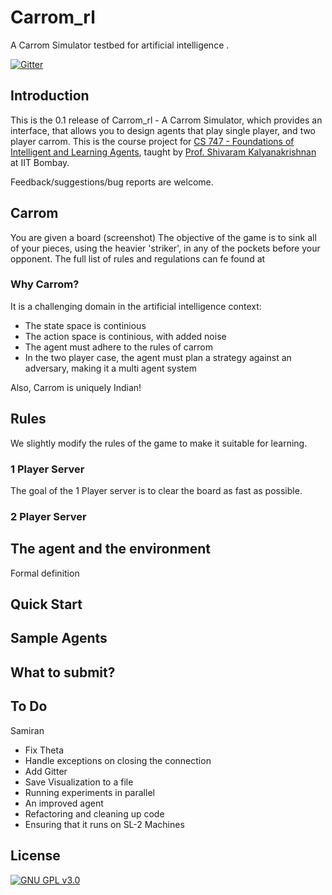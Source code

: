 Carrom_rl
=========
A Carrom Simulator testbed for artificial intelligence .

[![Gitter](https://badges.gitter.im/Carrom_rl/Lobby.svg)](https://gitter.im/Carrom_rl/Lobby?utm_source=badge&utm_medium=badge&utm_campaign=pr-badge&utm_content=body_badge)

## Introduction

This is the 0.1 release of Carrom_rl - A Carrom Simulator, which provides an interface, that allows you to design agents that play single player, and two player carrom. This is the course project for [CS 747 - Foundations of Intelligent and Learning Agents](https://www.cse.iitb.ac.in/~shivaram/teaching/cs747-a2016/index.html), taught by [Prof. Shivaram Kalyanakrishnan](https://www.cse.iitb.ac.in/~shivaram/) at IIT Bombay.

Feedback/suggestions/bug reports are welcome.

## Carrom

You are given a board (screenshot)
The objective of the game is to sink all of your pieces, using the heavier 'striker', in any of the pockets before your opponent. 
The full list of rules and regulations can fe found at


### Why Carrom? 

It is a challenging domain in the artificial intelligence context:

- The state space  is continious
- The action space is continious, with added noise
- The agent must adhere to the rules of carrom
- In the two player case, the agent must plan a strategy against an adversary, making it a multi agent system

Also, Carrom is uniquely Indian!

## Rules
We slightly modify the rules of the game to make it suitable for learning. 

### 1 Player Server
The goal of the 1 Player server is to clear the board as fast as possible.

### 2 Player Server

## The agent and the environment

Formal definition

## Quick Start

## Sample Agents

## What to submit?

## To Do


Samiran

- Fix Theta 
- Handle exceptions on closing the connection
- Add Gitter
- Save Visualization to a file
- Running experiments in parallel
- An improved agent
- Refactoring and cleaning up code
- Ensuring that it runs on SL-2 Machines

## License

[![GNU GPL v3.0](http://www.gnu.org/graphics/gplv3-127x51.png)](http://www.gnu.org/licenses/gpl.html)
